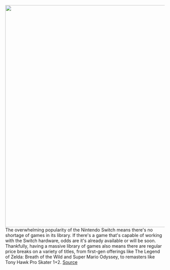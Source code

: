 <img src='https://cdn.vox-cdn.com/thumbor/c3l9p2GLN4V3SpjJ99G2_VxojBk=/0x0:3521x1981/1200x800/filters:focal(1480x710:2042x1272)/cdn.vox-cdn.com/uploads/chorus_image/image/70462199/Switch_Splatoon_2_artwork_01.0.jpg' width='700px' /><br/>
The overwhelming popularity of the Nintendo Switch means there's no shortage of games in its library. If there's a game that's capable of working with the Switch hardware, odds are it's already available or will be soon. Thankfully, having a massive library of games also means there are regular price breaks on a variety of titles, from first-gen offerings like The Legend of Zelda: Breath of the Wild and Super Mario Odyssey, to remasters like Tony Hawk Pro Skater 1+2.
<a href='https://www.theverge.com/good-deals/22904962/best-nintendo-switch-game-deals'> Source <a/>